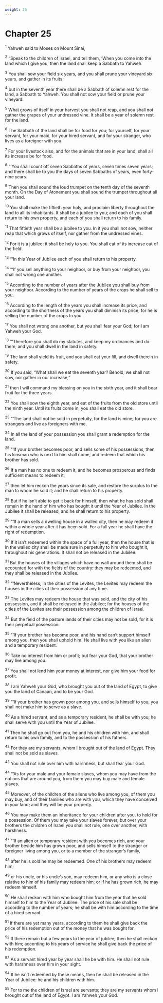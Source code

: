```yaml
---
weight: 25
---
```


# Chapter 25

<sup>1</sup> Yahweh said to Moses on Mount Sinai, 

<sup>2</sup> “Speak to the children of Israel, and tell them, ‘When you come into the land which I give you, then the land shall keep a Sabbath to Yahweh. 

<sup>3</sup> You shall sow your field six years, and you shall prune your vineyard six years, and gather in its fruits; 

<sup>4</sup> but in the seventh year there shall be a Sabbath of solemn rest for the land, a Sabbath to Yahweh. You shall not sow your field or prune your vineyard. 

<sup>5</sup> What grows of itself in your harvest you shall not reap, and you shall not gather the grapes of your undressed vine. It shall be a year of solemn rest for the land. 

<sup>6</sup> The Sabbath of the land shall be for food for you; for yourself, for your servant, for your maid, for your hired servant, and for your stranger, who lives as a foreigner with you. 

<sup>7</sup> For your livestock also, and for the animals that are in your land, shall all its increase be for food. 

<sup>8</sup> “‘You shall count off seven Sabbaths of years, seven times seven years; and there shall be to you the days of seven Sabbaths of years, even forty-nine years. 

<sup>9</sup> Then you shall sound the loud trumpet on the tenth day of the seventh month. On the Day of Atonement you shall sound the trumpet throughout all your land. 

<sup>10</sup> You shall make the fiftieth year holy, and proclaim liberty throughout the land to all its inhabitants. It shall be a jubilee to you; and each of you shall return to his own property, and each of you shall return to his family. 

<sup>11</sup> That fiftieth year shall be a jubilee to you. In it you shall not sow, neither reap that which grows of itself, nor gather from the undressed vines. 

<sup>12</sup> For it is a jubilee; it shall be holy to you. You shall eat of its increase out of the field. 

<sup>13</sup> “‘In this Year of Jubilee each of you shall return to his property. 

<sup>14</sup> “‘If you sell anything to your neighbor, or buy from your neighbor, you shall not wrong one another. 

<sup>15</sup> According to the number of years after the Jubilee you shall buy from your neighbor. According to the number of years of the crops he shall sell to you. 

<sup>16</sup> According to the length of the years you shall increase its price, and according to the shortness of the years you shall diminish its price; for he is selling the number of the crops to you. 

<sup>17</sup> You shall not wrong one another, but you shall fear your God; for I am Yahweh your God. 

<sup>18</sup> “‘Therefore you shall do my statutes, and keep my ordinances and do them; and you shall dwell in the land in safety. 

<sup>19</sup> The land shall yield its fruit, and you shall eat your fill, and dwell therein in safety. 

<sup>20</sup> If you said, “What shall we eat the seventh year? Behold, we shall not sow, nor gather in our increase;” 

<sup>21</sup> then I will command my blessing on you in the sixth year, and it shall bear fruit for the three years. 

<sup>22</sup> You shall sow the eighth year, and eat of the fruits from the old store until the ninth year. Until its fruits come in, you shall eat the old store. 

<sup>23</sup> “‘The land shall not be sold in perpetuity, for the land is mine; for you are strangers and live as foreigners with me. 

<sup>24</sup> In all the land of your possession you shall grant a redemption for the land. 

<sup>25</sup> “‘If your brother becomes poor, and sells some of his possessions, then his kinsman who is next to him shall come, and redeem that which his brother has sold. 

<sup>26</sup> If a man has no one to redeem it, and he becomes prosperous and finds sufficient means to redeem it, 

<sup>27</sup> then let him reckon the years since its sale, and restore the surplus to the man to whom he sold it; and he shall return to his property. 

<sup>28</sup> But if he isn’t able to get it back for himself, then what he has sold shall remain in the hand of him who has bought it until the Year of Jubilee. In the Jubilee it shall be released, and he shall return to his property. 

<sup>29</sup> “‘If a man sells a dwelling house in a walled city, then he may redeem it within a whole year after it has been sold. For a full year he shall have the right of redemption. 

<sup>30</sup> If it isn’t redeemed within the space of a full year, then the house that is in the walled city shall be made sure in perpetuity to him who bought it, throughout his generations. It shall not be released in the Jubilee. 

<sup>31</sup> But the houses of the villages which have no wall around them shall be accounted for with the fields of the country: they may be redeemed, and they shall be released in the Jubilee. 

<sup>32</sup> “‘Nevertheless, in the cities of the Levites, the Levites may redeem the houses in the cities of their possession at any time. 

<sup>33</sup> The Levites may redeem the house that was sold, and the city of his possession, and it shall be released in the Jubilee; for the houses of the cities of the Levites are their possession among the children of Israel. 

<sup>34</sup> But the field of the pasture lands of their cities may not be sold, for it is their perpetual possession. 

<sup>35</sup> “‘If your brother has become poor, and his hand can’t support himself among you, then you shall uphold him. He shall live with you like an alien and a temporary resident. 

<sup>36</sup> Take no interest from him or profit; but fear your God, that your brother may live among you. 

<sup>37</sup> You shall not lend him your money at interest, nor give him your food for profit. 

<sup>38</sup> I am Yahweh your God, who brought you out of the land of Egypt, to give you the land of Canaan, and to be your God. 

<sup>39</sup> “‘If your brother has grown poor among you, and sells himself to you, you shall not make him to serve as a slave. 

<sup>40</sup> As a hired servant, and as a temporary resident, he shall be with you; he shall serve with you until the Year of Jubilee. 

<sup>41</sup> Then he shall go out from you, he and his children with him, and shall return to his own family, and to the possession of his fathers. 

<sup>42</sup> For they are my servants, whom I brought out of the land of Egypt. They shall not be sold as slaves. 

<sup>43</sup> You shall not rule over him with harshness, but shall fear your God. 

<sup>44</sup> “‘As for your male and your female slaves, whom you may have from the nations that are around you, from them you may buy male and female slaves. 

<sup>45</sup> Moreover, of the children of the aliens who live among you, of them you may buy, and of their families who are with you, which they have conceived in your land; and they will be your property. 

<sup>46</sup> You may make them an inheritance for your children after you, to hold for a possession. Of them you may take your slaves forever, but over your brothers the children of Israel you shall not rule, one over another, with harshness. 

<sup>47</sup> “‘If an alien or temporary resident with you becomes rich, and your brother beside him has grown poor, and sells himself to the stranger or foreigner living among you, or to a member of the stranger’s family, 

<sup>48</sup> after he is sold he may be redeemed. One of his brothers may redeem him; 

<sup>49</sup> or his uncle, or his uncle’s son, may redeem him, or any who is a close relative to him of his family may redeem him; or if he has grown rich, he may redeem himself. 

<sup>50</sup> He shall reckon with him who bought him from the year that he sold himself to him to the Year of Jubilee. The price of his sale shall be according to the number of years; he shall be with him according to the time of a hired servant. 

<sup>51</sup> If there are yet many years, according to them he shall give back the price of his redemption out of the money that he was bought for. 

<sup>52</sup> If there remain but a few years to the year of jubilee, then he shall reckon with him; according to his years of service he shall give back the price of his redemption. 

<sup>53</sup> As a servant hired year by year shall he be with him. He shall not rule with harshness over him in your sight. 

<sup>54</sup> If he isn’t redeemed by these means, then he shall be released in the Year of Jubilee: he and his children with him. 

<sup>55</sup> For to me the children of Israel are servants; they are my servants whom I brought out of the land of Egypt. I am Yahweh your God. 


